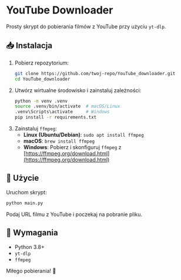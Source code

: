 # YouTube Downloader

Prosty skrypt do pobierania filmów z YouTube przy użyciu `yt-dlp`.

## 📥 Instalacja
1. Pobierz repozytorium:
   ```sh
   git clone https://github.com/twoj-repo/YouTube_downloader.git
   cd YouTube_downloader
   ```
2. Utwórz wirtualne środowisko i zainstaluj zależności:
   ```sh
   python -m venv .venv
   source .venv/bin/activate  # macOS/Linux
   .venv\Scripts\activate     # Windows
   pip install -r requirements.txt
   ```
3. Zainstaluj `ffmpeg`:
   - **Linux (Ubuntu/Debian)**: `sudo apt install ffmpeg`
   - **macOS**: `brew install ffmpeg`
   - **Windows**: Pobierz i skonfiguruj `ffmpeg` z [https://ffmpeg.org/download.html](https://ffmpeg.org/download.html)

## 🚀 Użycie
Uruchom skrypt:
```sh
python main.py
```
Podaj URL filmu z YouTube i poczekaj na pobranie pliku.

## 📌 Wymagania
- Python 3.8+
- `yt-dlp`
- `ffmpeg`

Miłego pobierania! 🎥
